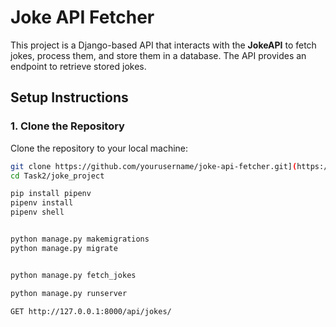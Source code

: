 # Joke API Fetcher

This project is a Django-based API that interacts with the **JokeAPI** to fetch jokes, process them, and store them in a database. The API provides an endpoint to retrieve stored jokes.

## Setup Instructions

### 1. Clone the Repository

Clone the repository to your local machine:

```bash
git clone https://github.com/yourusername/joke-api-fetcher.git](https://github.com/Vii-Mii/Task2.git
cd Task2/joke_project

pip install pipenv
pipenv install
pipenv shell


python manage.py makemigrations
python manage.py migrate


python manage.py fetch_jokes

python manage.py runserver

GET http://127.0.0.1:8000/api/jokes/

